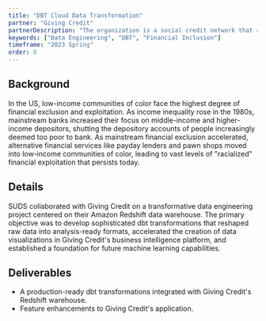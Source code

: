 ```yaml
---
title: "DBT Cloud Data Transformation"
partner: "Giving Credit"
partnerDescription: "The organization is a social credit network that recognizes and capitalizes peer-to-peer lending income in low-income communities. By bringing transparency to informal lending networks and protecting peer-lenders against loss, it amplifies community finance and growth."
keywords: ["Data Engineering", "DBT", "Financial Inclusion"]
timeframe: "2023 Spring"
order: 8
---
```


## Background

In the US, low-income communities of color face the highest degree of financial exclusion and exploitation. As income inequality rose in the 1980s, mainstream banks increased their focus on middle-income and higher-income depositors, shutting the depository accounts of people increasingly deemed too poor to bank. As mainstream financial exclusion accelerated, alternative financial services like payday lenders and pawn shops moved into low-income communities of color, leading to vast levels of "racialized" financial exploitation that persists today.

## Details

SUDS collaborated with Giving Credit on a transformative data engineering project centered on their Amazon Redshift data warehouse. The primary objective was to develop sophisticated dbt transformations that reshaped raw data into analysis-ready formats, accelerated the creation of data visualizations in Giving Credit's business intelligence platform, and established a foundation for future machine learning capabilities.

## Deliverables

- A production-ready dbt transformations integrated with Giving Credit's Redshift warehouse.
- Feature enhancements to Giving Credit's application. 
